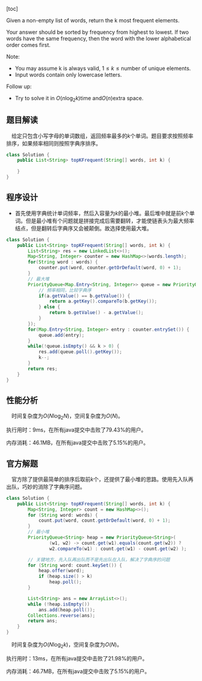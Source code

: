 [toc]

Given a non-empty list of words, return the k most frequent elements.

Your answer should be sorted by frequency from highest to lowest. If two words have the same frequency, then the word with the lower alphabetical order comes first.

Note:

* You may assume k is always valid, $1 \le k \le \text{number}$ of unique elements.
* Input words contain only lowercase letters.

Follow up:

* Try to solve it in $O(n\log_2k)$time and$O(n)$extra space.



## 题目解读

&emsp;给定只包含小写字母的单词数组，返回频率最多的$k$个单词。题目要求按照频率排序，如果频率相同则按照字典序排序。

```java
class Solution {
    public List<String> topKFrequent(String[] words, int k) {
        
    }
}
```

## 程序设计

* 首先使用字典统计单词频率，然后入容量为$k$的最小堆。最后堆中就是前$k$个单词。但是最小堆有个问题就是拼接完成后需要翻转，才能使链表头为最大频率结点，但是翻转后字典序又会被颠倒。故选择使用最大堆。

```java
class Solution {
    public List<String> topKFrequent(String[] words, int k) {
        List<String> res = new LinkedList<>();
        Map<String, Integer> counter = new HashMap<>(words.length);
        for(String word : words) {
            counter.put(word, counter.getOrDefault(word, 0) + 1);
        }
        // 最大堆
        PriorityQueue<Map.Entry<String, Integer>> queue = new PriorityQueue<>((a, b) -> {   
            // 频率相同，比较字典序
            if(a.getValue() == b.getValue()) {
                return a.getKey().compareTo(b.getKey());
            } else {
                return b.getValue() - a.getValue();
            }
        });
        for(Map.Entry<String, Integer> entry : counter.entrySet()) {
            queue.add(entry);
        }
        while(!queue.isEmpty() && k > 0) {
            res.add(queue.poll().getKey());
            k--;
        }
        return res;
    }
}
```

## 性能分析

&emsp;时间复杂度为$O(N\log_2N)$，空间复杂度为$O(N)$。

执行用时：9ms，在所有java提交中击败了79.43%的用户。

内存消耗：46.1MB，在所有java提交中击败了5.15%的用户。

## 官方解题

&emsp;官方除了提供最简单的排序后取前$k$个，还提供了最小堆的思路。使用先入队再出队，巧妙的消除了字典序问题。

```java
class Solution {
    public List<String> topKFrequent(String[] words, int k) {
        Map<String, Integer> count = new HashMap<>();
        for (String word: words) {
            count.put(word, count.getOrDefault(word, 0) + 1);
        }
        // 最小堆
        PriorityQueue<String> heap = new PriorityQueue<String>(
                (w1, w2) -> count.get(w1).equals(count.get(w2)) ?
                w2.compareTo(w1) : count.get(w1) - count.get(w2) );

        // 关键地方，先入队再出队而不是先出队在入队，解决了字典序的问题
        for (String word: count.keySet()) {
            heap.offer(word);
            if (heap.size() > k) 
                heap.poll();
        }

        List<String> ans = new ArrayList<>();
        while (!heap.isEmpty()) 
            ans.add(heap.poll());
        Collections.reverse(ans);
        return ans;
    }
}
```

&emsp;时间复杂度为$O(N\log_2k)$，空间复杂度为$O(N)$。

执行用时：13ms，在所有java提交中击败了21.98%的用户。

内存消耗：46.7MB，在所有java提交中击败了5.15%的用户。